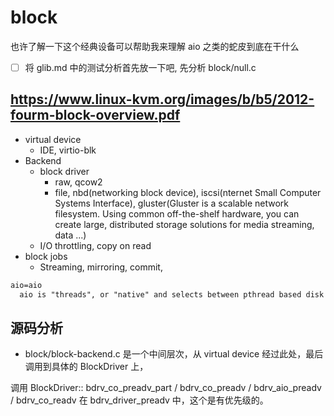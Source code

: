 # block

也许了解一下这个经典设备可以帮助我来理解 aio 之类的蛇皮到底在干什么

- [ ] 将 glib.md 中的测试分析首先放一下吧, 先分析 block/null.c

## https://www.linux-kvm.org/images/b/b5/2012-fourm-block-overview.pdf

- virtual device
  - IDE, virtio-blk
- Backend
  - block driver
    - raw, qcow2
    - file, nbd(networking block device), iscsi(nternet Small Computer Systems Interface), gluster(Gluster is a scalable network filesystem. Using common off-the-shelf hardware, you can create large, distributed storage solutions for media streaming, data ...)
  - I/O throttling, copy on read
- block jobs
  - Streaming, mirroring, commit,

```txt
aio=aio
  aio is "threads", or "native" and selects between pthread based disk I/O and native Linux AIO.
```

## 源码分析
- block/block-backend.c 是一个中间层次，从 virtual device 经过此处，最后调用到具体的 BlockDriver 上，

调用 BlockDriver:: bdrv_co_preadv_part / bdrv_co_preadv / bdrv_aio_preadv / bdrv_co_readv
在 bdrv_driver_preadv 中，这个是有优先级的。
